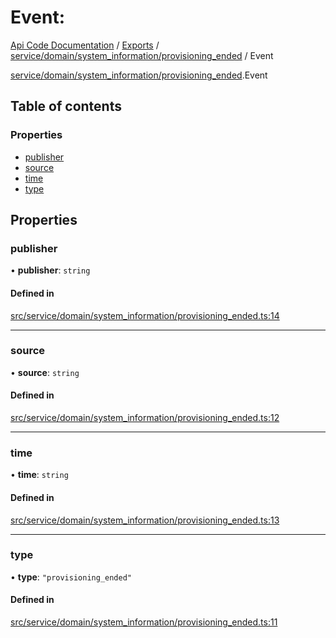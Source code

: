 # Event: 
 
[Api Code Documentation](../README.md) / [Exports](../modules.md) / [service/domain/system\_information/provisioning\_ended](../modules/service_domain_system_information_provisioning_ended.md) / Event

[service/domain/system_information/provisioning_ended](../modules/service_domain_system_information_provisioning_ended.md).Event

## Table of contents

### Properties

- [publisher](service_domain_system_information_provisioning_ended.Event.md#publisher)
- [source](service_domain_system_information_provisioning_ended.Event.md#source)
- [time](service_domain_system_information_provisioning_ended.Event.md#time)
- [type](service_domain_system_information_provisioning_ended.Event.md#type)

## Properties

### publisher

• **publisher**: `string`

#### Defined in

[src/service/domain/system_information/provisioning_ended.ts:14](https://github.com/openkfw/TruBudget/blob/b9aaff0/api/src/service/domain/system_information/provisioning_ended.ts#L14)

___

### source

• **source**: `string`

#### Defined in

[src/service/domain/system_information/provisioning_ended.ts:12](https://github.com/openkfw/TruBudget/blob/b9aaff0/api/src/service/domain/system_information/provisioning_ended.ts#L12)

___

### time

• **time**: `string`

#### Defined in

[src/service/domain/system_information/provisioning_ended.ts:13](https://github.com/openkfw/TruBudget/blob/b9aaff0/api/src/service/domain/system_information/provisioning_ended.ts#L13)

___

### type

• **type**: ``"provisioning_ended"``

#### Defined in

[src/service/domain/system_information/provisioning_ended.ts:11](https://github.com/openkfw/TruBudget/blob/b9aaff0/api/src/service/domain/system_information/provisioning_ended.ts#L11)
